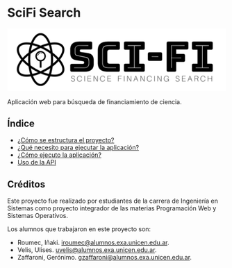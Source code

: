 # SciFi Search

![logo](static/img/logo_negro.png)

Aplicación web para búsqueda de financiamiento de ciencia.

## Índice

- [¿Cómo se estructura el proyecto?](resources/markdown/estructura.md)
- [¿Qué necesito para ejecutar la aplicación?](resources/markdown/requisitos.md)
- [¿Cómo ejecuto la aplicación?](resources/markdown/ejecución.md)
- [Uso de la API](resources/markdown/api.md)

## Créditos

Este proyecto fue realizado por estudiantes de la carrera de Ingeniería en Sistemas como proyecto integrador de las materias Programación Web y Sistemas Operativos.

Los alumnos que trabajaron en este proyecto son:

- Roumec, Iñaki. <iroumec@alumnos.exa.unicen.edu.ar>.
- Velis, Ulises. <uvelis@alumnos.exa.unicen.edu.ar>.
- Zaffaroni, Gerónimo. <gzaffaroni@alumnos.exa.unicen.edu.ar>.
